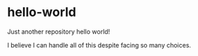 # hello-world
Just another repository
hello world!

I believe I can handle all of this despite facing so many choices.

